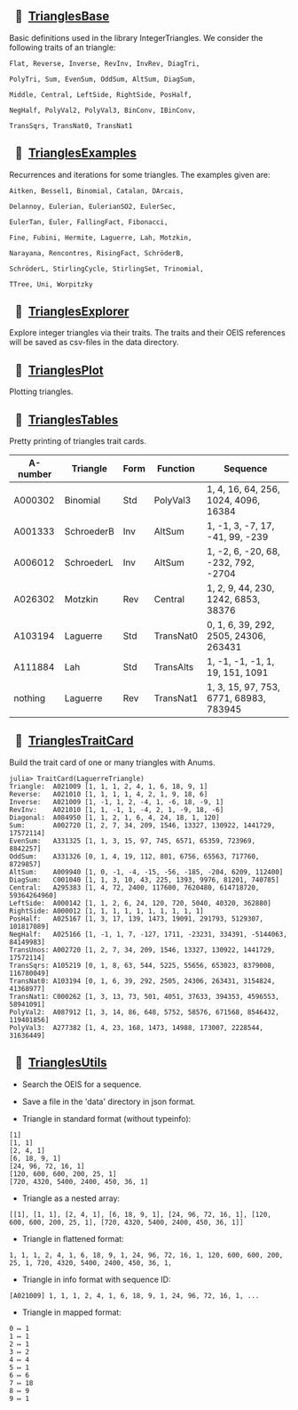
##   🔶  [TrianglesBase](https://github.com/OpenLibMathSeq/IntegerTriangles.jl/blob/master/src/TrianglesBase.jl)

Basic definitions used in the library IntegerTriangles.
We consider the following traits of an triangle:

```
Flat, Reverse, Inverse, RevInv, InvRev, DiagTri, 

PolyTri, Sum, EvenSum, OddSum, AltSum, DiagSum, 

Middle, Central, LeftSide, RightSide, PosHalf, 

NegHalf, PolyVal2, PolyVal3, BinConv, IBinConv, 

TransSqrs, TransNat0, TransNat1
```

##   🔶  [TrianglesExamples](https://github.com/OpenLibMathSeq/IntegerTriangles.jl/blob/master/src/TrianglesExamples.jl)

Recurrences and iterations for some triangles.
The examples given are:
```
Aitken, Bessel1, Binomial, Catalan, DArcais, 

Delannoy, Eulerian, EulerianSO2, EulerSec, 

EulerTan, Euler, FallingFact, Fibonacci, 

Fine, Fubini, Hermite, Laguerre, Lah, Motzkin, 

Narayana, Rencontres, RisingFact, SchröderB, 

SchröderL, StirlingCycle, StirlingSet, Trinomial, 

TTree, Uni, Worpitzky
```

##   🔶  [TrianglesExplorer](https://github.com/OpenLibMathSeq/IntegerTriangles.jl/blob/master/src/TrianglesExplorer.jl)

Explore integer triangles via their traits.
The traits and their OEIS references will be saved 
as csv-files in the data directory.

##   🔶  [TrianglesPlot](https://github.com/OpenLibMathSeq/IntegerTriangles.jl/blob/master/src/TrianglesPlot.jl)

Plotting triangles.

##   🔶  [TrianglesTables](https://github.com/OpenLibMathSeq/IntegerTriangles.jl/blob/master/src/TrianglesTables.jl)

Pretty printing of triangles trait cards.

| A-number | Triangle   | Form | Function  | Sequence                                    |
|----------|------------|------|-----------|---------------------------------------------|
| A000302  | Binomial   | Std  | PolyVal3  | 1, 4, 16, 64, 256, 1024, 4096, 16384        |
| A001333  | SchroederB | Inv  | AltSum    | 1, -1, 3, -7, 17, -41, 99, -239             |
| A006012  | SchroederL | Inv  | AltSum    | 1, -2, 6, -20, 68, -232, 792, -2704         |
| A026302  | Motzkin    | Rev  | Central   | 1, 2, 9, 44, 230, 1242, 6853, 38376         |
| A103194  | Laguerre   | Std  | TransNat0 | 0, 1, 6, 39, 292, 2505, 24306, 263431       |
| A111884  | Lah        | Std  | TransAlts | 1, -1, -1, -1, 1, 19, 151, 1091             |
| nothing  | Laguerre   | Rev  | TransNat1 | 1, 3, 15, 97, 753, 6771, 68983, 783945      |

##   🔶  [TrianglesTraitCard](https://github.com/OpenLibMathSeq/IntegerTriangles.jl/blob/master/src/TrianglesTraitCard.jl)

Build the trait card of one or many triangles with Anums.
```
julia> TraitCard(LaguerreTriangle)
Triangle:  A021009 [1, 1, 1, 2, 4, 1, 6, 18, 9, 1]
Reverse:   A021010 [1, 1, 1, 1, 4, 2, 1, 9, 18, 6]
Inverse:   A021009 [1, -1, 1, 2, -4, 1, -6, 18, -9, 1]
RevInv:    A021010 [1, 1, -1, 1, -4, 2, 1, -9, 18, -6]
Diagonal:  A084950 [1, 1, 2, 1, 6, 4, 24, 18, 1, 120]
Sum:       A002720 [1, 2, 7, 34, 209, 1546, 13327, 130922, 1441729, 17572114]
EvenSum:   A331325 [1, 1, 3, 15, 97, 745, 6571, 65359, 723969, 8842257]
OddSum:    A331326 [0, 1, 4, 19, 112, 801, 6756, 65563, 717760, 8729857]
AltSum:    A009940 [1, 0, -1, -4, -15, -56, -185, -204, 6209, 112400]
DiagSum:   C001040 [1, 1, 3, 10, 43, 225, 1393, 9976, 81201, 740785]
Central:   A295383 [1, 4, 72, 2400, 117600, 7620480, 614718720, 59364264960]
LeftSide:  A000142 [1, 1, 2, 6, 24, 120, 720, 5040, 40320, 362880]
RightSide: A000012 [1, 1, 1, 1, 1, 1, 1, 1, 1, 1]
PosHalf:   A025167 [1, 3, 17, 139, 1473, 19091, 291793, 5129307, 101817089]
NegHalf:   A025166 [1, -1, 1, 7, -127, 1711, -23231, 334391, -5144063, 84149983]
TransUnos: A002720 [1, 2, 7, 34, 209, 1546, 13327, 130922, 1441729, 17572114]
TransSqrs: A105219 [0, 1, 8, 63, 544, 5225, 55656, 653023, 8379008, 116780049]
TransNat0: A103194 [0, 1, 6, 39, 292, 2505, 24306, 263431, 3154824, 41368977]
TransNat1: C000262 [1, 3, 13, 73, 501, 4051, 37633, 394353, 4596553, 58941091]
PolyVal2:  A087912 [1, 3, 14, 86, 648, 5752, 58576, 671568, 8546432, 119401856]
PolyVal3:  A277382 [1, 4, 23, 168, 1473, 14988, 173007, 2228544, 31636449]
```

##   🔶  [TrianglesUtils](https://github.com/OpenLibMathSeq/IntegerTriangles.jl/blob/master/src/TrianglesUtils.jl)

* Search the OEIS for a sequence. 
* Save a file in the 'data' directory in json format. 

* Triangle in standard format (without typeinfo):
```
[1]
[1, 1]
[2, 4, 1]
[6, 18, 9, 1]
[24, 96, 72, 16, 1]
[120, 600, 600, 200, 25, 1]
[720, 4320, 5400, 2400, 450, 36, 1]
```
* Triangle as a nested array:
```
[[1], [1, 1], [2, 4, 1], [6, 18, 9, 1], [24, 96, 72, 16, 1], [120, 600, 600, 200, 25, 1], [720, 4320, 5400, 2400, 450, 36, 1]]
```
* Triangle in flattened format:
```
1, 1, 1, 2, 4, 1, 6, 18, 9, 1, 24, 96, 72, 16, 1, 120, 600, 600, 200, 25, 1, 720, 4320, 5400, 2400, 450, 36, 1,
```
* Triangle in info format with sequence ID:
```
[A021009] 1, 1, 1, 2, 4, 1, 6, 18, 9, 1, 24, 96, 72, 16, 1, ...
```
* Triangle in mapped format:
```
0 ↦ 1
1 ↦ 1
2 ↦ 1
3 ↦ 2
4 ↦ 4
5 ↦ 1
6 ↦ 6
7 ↦ 18
8 ↦ 9
9 ↦ 1
```
